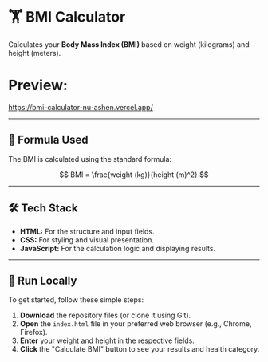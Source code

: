 # 🏋️ BMI Calculator
Calculates your **Body Mass Index (BMI)** based on weight (kilograms) and height (meters).

# Preview: 
https://bmi-calculator-nu-ashen.vercel.app/

---

## 📐 Formula Used
The BMI is calculated using the standard formula:

$$
BMI = \frac{weight (kg)}{height (m)^2}
$$


---

## 🛠 Tech Stack
* **HTML:** For the structure and input fields.
* **CSS:** For styling and visual presentation.
* **JavaScript:** For the calculation logic and displaying results.

---

## 🚀 Run Locally
To get started, follow these simple steps:

1.  **Download** the repository files (or clone it using Git).
2.  **Open** the `index.html` file in your preferred web browser (e.g., Chrome, Firefox).
3.  **Enter** your weight and height in the respective fields.
4.  **Click** the "Calculate BMI" button to see your results and health category.

